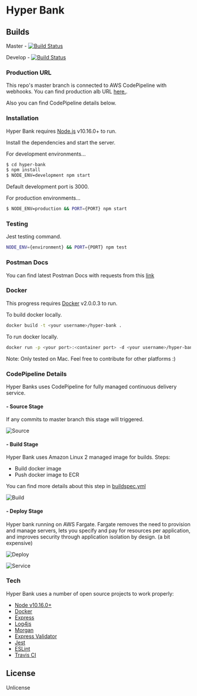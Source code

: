 # Hyper Bank

## Builds
Master - [![Build Status](https://travis-ci.org/volkancoskun/hyper-bank.svg?branch=master)](https://travis-ci.org/volkancoskun/hyper-bank)

Develop - [![Build Status](https://travis-ci.org/volkancoskun/hyper-bank.svg?branch=develop)](https://travis-ci.org/volkancoskun/hyper-bank)


### Production URL

This repo's master branch is connected to AWS CodePipeline with webhooks. You can find production alb URL [here.](http://hyper-bank-lb-1488483883.eu-west-1.elb.amazonaws.com/).

Also you can find CodePipeline details below.

### Installation

Hyper Bank requires [Node.js](https://nodejs.org/) v10.16.0+ to run.

Install the dependencies and start the server.

For development environments...

```sh
$ cd hyper-bank
$ npm install
$ NODE_ENV=development npm start
```
Default development port is 3000. 

For production environments...

```sh
$ NODE_ENV=production && PORT={PORT} npm start
```

### Testing

Jest testing command.

```sh
NODE_ENV={environment} && PORT={PORT} npm test
```

### Postman Docs

You can find latest Postman Docs with requests from this [link](https://documenter.getpostman.com/view/7076189/SWT8hfPn?version=latest)


### Docker

This progress requires [Docker](https://docs.docker.com/docker-for-mac/install/) v2.0.0.3 to run.

To build docker locally.

```sh
docker build -t <your username>/hyper-bank .  
```
To run docker locally.

```sh
docker run -p <your port>:<container port> -d <your username>/hyper-bank:latest 
```

Note: Only tested on Mac. Feel free to contribute for other platforms :)

### CodePipeline Details

Hyper Banks uses CodePipeline for fully managed continuous delivery service. 

#### - Source Stage 

If any commits to master branch this stage will triggered.

![Source](https://user-images.githubusercontent.com/12251312/73137859-ad389180-406d-11ea-9b23-864f5016b46a.png)

#### - Build Stage 

Hyper Bank uses Amazon Linux 2 managed image for builds.
Steps: 
 - Build docker image
 - Push docker image to ECR

You can find more details about this step in [buildspec.yml](https://github.com/volkancoskun/hyper-bank/blob/master/buildspec.yml)

![Build](https://user-images.githubusercontent.com/12251312/73137858-a9a50a80-406d-11ea-91fd-7d1b0d017fb3.png)

#### - Deploy Stage

Hyper bank running on AWS Fargate. Fargate removes the need to provision and manage servers, lets you specify and pay for resources per application, and improves security through application isolation by design. (a bit expensive)

![Deploy](https://user-images.githubusercontent.com/12251312/73137856-a578ed00-406d-11ea-880f-6c5f22d05123.png)


![Service](https://user-images.githubusercontent.com/12251312/73137854-9e51df00-406d-11ea-87d1-617c4d046db3.png)


### Tech

Hyper Bank uses a number of open source projects to work properly:

- [Node v10.16.0+](http://nodejs.org/)
- [Docker](https://docs.docker.com/)
- [Express](https://npmjs.com/package/express)
- [Log4js](https://www.npmjs.com/package/log4js)
- [Morgan](https://www.npmjs.com/package/morgan)
- [Express Validator](https://www.npmjs.com/package/express-validator)
- [Jest](https://jestjs.io/)
- [ESLint](https://www.npmjs.com/package/eslint)
- [Travis CI](https://travis-ci.org)

License
----

Unlicense